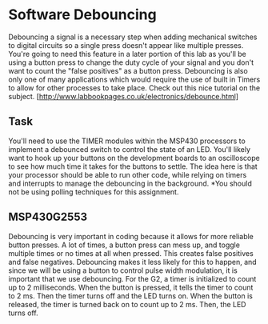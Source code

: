 # Software Debouncing
Debouncing a signal is a necessary step when adding mechanical switches to digital circuits so a single press doesn't appear like multiple 
presses. You're going to need this feature in a later portion of this lab as you'll be using a button press to change the duty cycle of 
your signal and you don't want to count the "false positives" as a button press. Debouncing is also only one of many applications which 
would require the use of built in Timers to allow for other processes to take place. Check out this nice tutorial on the subject. 
[http://www.labbookpages.co.uk/electronics/debounce.html]

## Task
You'll need to use the TIMER modules within the MSP430 processors to implement a debounced switch to control the state of an LED. 
You'll likely want to hook up your buttons on the development boards to an oscilloscope to see how much time it takes for the buttons 
to settle. The idea here is that your processor should be able to run other code, while relying on timers and interrupts to manage the 
debouncing in the background. *You should not be using polling techniques for this assignment.

## MSP430G2553
Debouncing is very important in coding because it allows for more reliable button presses. A lot of times, a button press can mess up,
and toggle multiple times or no times at all when pressed. This creates false positives and false negatives. Debouncing makes it less
likely for this to happen, and since we will be using a button to control pulse width modulation, it is important that we use 
debouncing. For the G2, a timer is initialized to count up to 2 milliseconds. When the button is pressed, it tells the timer to count to 
2 ms. Then the timer turns off and the LED turns on. When the button is released, the timer is turned back on to count up to 2 ms. 
Then, the LED turns off.
